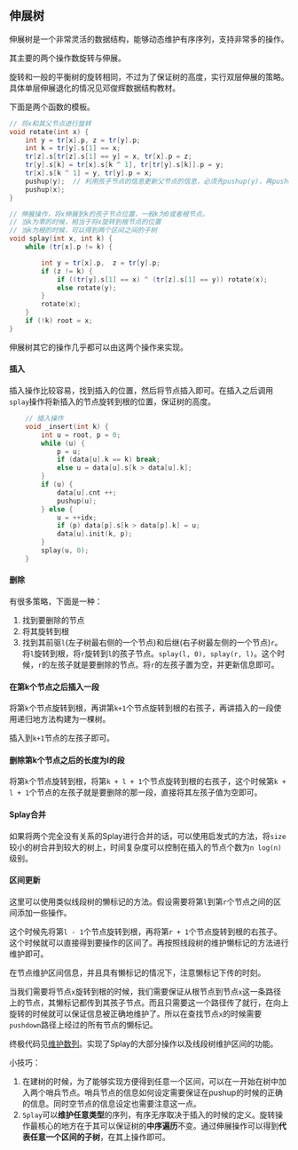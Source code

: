 ## 伸展树

伸展树是一个非常灵活的数据结构，能够动态维护有序序列，支持非常多的操作。

其主要的两个操作数旋转与伸展。

旋转和一般的平衡树的旋转相同，不过为了保证树的高度，实行双层伸展的策略。具体单层伸展退化的情况见邓俊辉数据结构教材。

下面是两个函数的模板。

```cpp
// 将x和其父节点进行旋转
void rotate(int x) {
    int y = tr[x].p, z = tr[y].p;
    int k = tr[y].s[1] == x;
    tr[z].s[tr[z].s[1] == y] = x, tr[x].p = z;
    tr[y].s[k] = tr[x].s[k ^ 1], tr[tr[y].s[k]].p = y;
    tr[x].s[k ^ 1] = y, tr[y].p = x;
    pushup(y);  // 利用孩子节点的信息更新父节点的信息，必须先pushup(y)，再pushup(x)
    pushup(x);
}

// 伸展操作，将x伸展到k的孩子节点位置，一般k为0或者根节点。
// 当k为零的时候，相当于将x旋转到根节点的位置
// 当k为根的时候，可以得到两个区间之间的子树
void splay(int x, int k) {
    while (tr[x].p != k) {

        int y = tr[x].p,  z = tr[y].p;
        if (z != k) {
            if ((tr[y].s[1] == x) ^ (tr[z].s[1] == y)) rotate(x);
            else rotate(y);
        }
        rotate(x);
    }
    if (!k) root = x;
}
```

伸展树其它的操作几乎都可以由这两个操作来实现。

#### 插入

插入操作比较容易，找到插入的位置，然后将节点插入即可。在插入之后调用`splay`操作将新插入的节点旋转到根的位置，保证树的高度。

```c++
    // 插入操作
    void _insert(int k) {
        int u = root, p = 0;
        while (u) {
            p = u;
            if (data[u].k == k) break;
            else u = data[u].s[k > data[u].k];
        }
        if (u) {
            data[u].cnt ++;
            pushup(u);
        } else {
            u = ++idx;
            if (p) data[p].s[k > data[p].k] = u;
            data[u].init(k, p);
        }
        splay(u, 0);
    }
```

#### 删除

有很多策略，下面是一种：

1. 找到要删除的节点
2. 将其旋转到根
3. 找到其前驱`l`(左子树最右侧的一个节点)和后继(右子树最左侧的一个节点)`r`。将`l`旋转到根，将`r`旋转到`l`的孩子节点。`splay(l, 0), splay(r, l)`。这个时候，`r`的左孩子就是要删除的节点。将`r`的左孩子置为空，并更新信息即可。

#### 在第k个节点之后插入一段

将第`k`个节点旋转到根，再讲第`k+1`个节点旋转到根的右孩子，再讲插入的一段使用递归地方法构建为一棵树。

插入到`k+1`节点的左孩子即可。

#### 删除第k个节点之后的长度为l的段

将第`k`个节点旋转到根，将第`k + l + 1`个节点旋转到根的右孩子，这个时候第`k + l + 1`个节点的左孩子就是要删除的那一段，直接将其左孩子值为空即可。

#### Splay合并

如果将两个完全没有关系的Splay进行合并的话，可以使用启发式的方法，将`size`较小的树合并到较大的树上，时间复杂度可以控制在插入的节点个数为`n log(n)`级别。

#### 区间更新

这里可以使用类似线段树的懒标记的方法。假设需要将第`l`到第`r`个节点之间的区间添加一些操作。

这个时候先将第`l - 1`个节点旋转到根，再将第`r + 1`个节点旋转到根的右孩子。这个时候就可以直接得到要操作的区间了。再按照线段树的维护懒标记的方法进行维护即可。

在节点维护区间信息，并且具有懒标记的情况下，注意懒标记下传的时刻。

当我们需要将节点`x`旋转到根的时候，我们需要保证从根节点到节点`x`这一条路径上的节点，其懒标记都传到其孩子节点。而且只需要这一个路径传了就行，在向上旋转的时候就可以保证信息被正确地维护了。所以在查找节点`x`的时候需要`pushdown`路径上经过的所有节点的懒标记。

终极代码见[维护数列](Splay_3.cpp)。实现了Splay的大部分操作以及线段树维护区间的功能。

小技巧：

1. 在建树的时候，为了能够实现方便得到任意一个区间，可以在一开始在树中加入两个哨兵节点。哨兵节点的信息如何设定需要保证在pushup的时候的正确的信息。同时空节点的信息设定也需要注意这一点。
2. `Splay`可以**维护任意类型**的序列，有序无序取决于插入的时候的定义。旋转操作最核心的地方在于其可以保证树的**中序遍历**不变。通过伸展操作可以得到**代表任意一个区间的子树**，在其上操作即可。